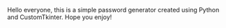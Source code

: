 Hello everyone, this is a simple password generator created using Python and CustomTkinter.
Hope you enjoy!
